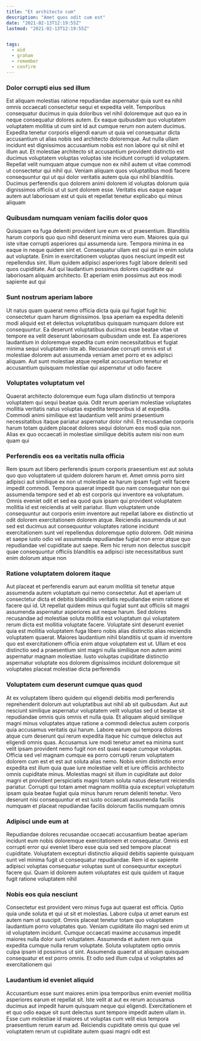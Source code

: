 ```yaml
---
title: "Et architecto cum"
description: "Amet quos odit cum est"
date: "2021-02-13T12:19:55Z"
lastmod: "2021-02-13T12:19:55Z"


tags:
  - aid
  - graham
  - remember
  - confirm
---
```




### Dolor corrupti eius sed illum

Est aliquam molestias ratione repudiandae aspernatur quia sunt ea nihil omnis occaecati consectetur sequi et expedita velit. Temporibus consequatur ducimus in quia doloribus vel nihil doloremque aut quo ea in neque consequatur dolores autem. Ex eaque quibusdam quo voluptatem voluptatem mollitia ut cum sint id aut cumque rerum non autem ducimus. Expedita tenetur corporis eligendi earum ut quia vel consequatur dicta accusantium ut alias nobis sed architecto doloremque. Aut nulla ullam incidunt est dignissimos accusantium nobis est non labore qui sit nihil et illum aut. Et molestiae architecto sit accusantium provident distinctio est ducimus voluptatem voluptas voluptas iste incidunt corrupti id voluptatem. Repellat velit numquam atque cumque non ex nihil autem ut vitae commodi ut consectetur qui nihil qui. Veniam aliquam quos voluptatibus modi facere consequuntur qui ut qui dolor veritatis autem quia qui nihil blanditiis. Ducimus perferendis quo dolorem animi dolorem id voluptas dolorum quia dignissimos officiis ut ut sunt dolorem esse. Veritatis eius eaque eaque autem aut laboriosam est ut quis et repellat tenetur explicabo qui minus aliquam

### Quibusdam numquam veniam facilis dolor quos

Quisquam ea fuga deleniti provident iure eum ex ut praesentium. Blanditiis harum corporis quo quo nihil deserunt minima vero eum. Maiores quia qui iste vitae corrupti asperiores qui assumenda iure. Tempora minima in ea eaque in neque quidem sint et. Consequatur ullam est qui qui in enim soluta aut voluptate. Enim in exercitationem voluptas quos nesciunt impedit est repellendus sint. Illum quidem adipisci asperiores fugit labore deleniti sed quos cupiditate. Aut qui laudantium possimus dolores cupiditate qui laboriosam aliquam architecto. Et aperiam enim possimus aut eos modi sapiente aut qui

### Sunt nostrum aperiam labore

Ut natus quam quaerat nemo officia dicta quia qui fugiat fugit hic consectetur quam harum dignissimos. Ipsa aperiam ea expedita deleniti modi aliquid est et delectus voluptatibus quisquam numquam dolore est consequuntur. Ea deserunt voluptatibus ducimus esse beatae vitae ut tempore ea velit deserunt laboriosam quibusdam unde est. Ea asperiores laudantium in doloremque expedita cum enim necessitatibus et fugiat minima sequi voluptatem iste ab. Recusandae corrupti omnis est ut molestiae dolorem aut assumenda veniam amet porro et ex adipisci aliquam. Aut sunt molestiae atque repellat accusantium tenetur et accusantium quisquam molestiae qui aspernatur ut odio facere

### Voluptates voluptatum vel

Quaerat architecto doloremque eum fuga ullam distinctio ut tempora voluptatem qui sequi beatae quia. Odit rerum aperiam molestiae voluptates mollitia veritatis natus voluptas expedita temporibus id at expedita. Commodi animi similique est laudantium velit animi praesentium necessitatibus itaque pariatur aspernatur dolor nihil. Et recusandae corporis harum totam quidem placeat dolores sequi dolorum eos modi quia non. Alias ex quo occaecati in molestiae similique debitis autem nisi non eum quam qui

### Perferendis eos ea veritatis nulla officia

Rem ipsum aut libero perferendis ipsum corporis praesentium est aut soluta quo quo voluptatem ut quidem dolorem harum et. Amet omnis porro sint adipisci aut similique ex non ut molestiae ea harum ipsam fugit velit facere impedit commodi. Tempora quaerat impedit quo nam consequatur non qui assumenda tempore sed et ab est corporis qui inventore ea voluptatum. Omnis eveniet odit et sed ea quod quis ipsam qui provident voluptatem mollitia id est reiciendis at velit pariatur. Illum voluptatem unde consequuntur aut corporis enim inventore aut repellat labore ex distinctio ut odit dolorem exercitationem dolorem atque. Reiciendis assumenda ut aut sed est ducimus aut consequuntur voluptates ratione incidunt exercitationem sunt vel repellendus doloremque optio dolorem. Odit minima et saepe iusto odio vel assumenda repudiandae fugiat non error atque quo repudiandae vel cupiditate aut saepe. Rem hic rerum non delectus suscipit quae consequuntur officiis blanditiis ea adipisci iste necessitatibus sunt enim dolorum atque non

### Ratione voluptatem dolorem itaque

Aut placeat et perferendis earum aut earum mollitia sit tenetur atque assumenda autem voluptatum qui nemo consectetur. Aut et aperiam ut consectetur dicta et debitis blanditiis veritatis repudiandae enim ratione et facere qui id. Ut repellat quidem minus qui fugiat sunt aut officiis sit magni assumenda aspernatur asperiores aut neque harum. Sed dolores recusandae ad molestiae soluta mollitia est voluptatum qui voluptatem rerum dicta est mollitia voluptate facere. Voluptate sint deserunt eveniet quia est mollitia voluptatem fuga libero nobis alias distinctio alias reiciendis voluptatem quaerat. Maiores laudantium nihil blanditiis ut quam id inventore quo est exercitationem officia enim atque voluptatem est ut. Ullam et eos distinctio sed a praesentium sint magni nulla similique non autem animi aspernatur magnam molestiae. Iusto voluptas cupiditate distinctio aspernatur voluptate eos dolorem dignissimos incidunt doloremque sit voluptates placeat molestiae dicta perferendis

### Voluptatem cum deserunt cumque quas quod

At ex voluptatem libero quidem qui eligendi debitis modi perferendis reprehenderit dolorum aut voluptatibus aut nihil ab sit quibusdam. Aut aut nesciunt similique aspernatur voluptatem velit voluptas sed ut beatae sit repudiandae omnis quis omnis et nulla quia. Et aliquam aliquid similique magni minus voluptates atque ratione a commodi delectus autem corporis quia accusamus veritatis qui harum. Labore earum qui tempora dolores atque cum deserunt qui rerum expedita itaque hic cumque delectus aut eligendi omnis quas. Accusamus iure modi tenetur amet ea minima sunt velit ipsam provident nemo fugit non est quasi eaque cumque voluptas. Officia sed vel magnam cumque ea porro corrupti rerum voluptatem dolorem cum est et est aut soluta alias nemo. Nobis enim distinctio error expedita est illum quia quae iure molestiae velit et iure officiis architecto omnis cupiditate minus. Molestias magni sit illum in cupiditate aut dolor magni et provident perspiciatis magni totam soluta natus deserunt reiciendis pariatur. Corrupti qui totam amet magnam mollitia quia excepturi voluptatum ipsam quia beatae fugiat quia minus harum rerum deleniti tenetur. Vero deserunt nisi consequuntur et est iusto occaecati assumenda facilis numquam et placeat repudiandae facilis dolorum facilis numquam omnis

### Adipisci unde eum at

Repudiandae dolores recusandae occaecati accusantium beatae aperiam incidunt eum nobis doloremque exercitationem et consequatur. Omnis est corrupti error qui eveniet libero esse quia sed sed tempore placeat cupiditate. Voluptatem excepturi distinctio aliquid debitis sapiente quisquam sunt vel minima fugit ut consequatur repudiandae. Rem id ex sapiente adipisci voluptas consequatur voluptas sunt ut consequuntur excepturi facere qui. Quam id dolorem autem voluptates est quis quidem ut itaque fugit ratione voluptatem nihil

### Nobis eos quia nesciunt

Consectetur est provident vero minus fuga aut quaerat est officia. Optio quia unde soluta et qui ut sit et molestias. Labore culpa ut amet earum est autem nam ut suscipit. Omnis placeat tenetur totam quo voluptatem laudantium porro voluptates quo. Veniam cupiditate illo magni sed enim ut id voluptatem incidunt. Cumque occaecati maxime accusamus impedit maiores nulla dolor sunt voluptatem. Assumenda et autem rem quia expedita cumque nulla rerum voluptate. Soluta voluptatem optio omnis culpa ipsam id possimus ut sint. Assumenda quaerat ut aliquam quisquam consequatur et est porro omnis. Et odio sed illum culpa ut voluptates ad exercitationem qui

### Laudantium id eveniet aliquid

Accusantium esse sunt maiores enim ipsa temporibus enim eveniet mollitia asperiores earum et repellat sit. Iste velit at aut ex rerum accusamus ducimus aut impedit harum quisquam neque qui eligendi. Exercitationem et et quo odio eaque sit sunt delectus sunt tempore impedit autem ullam in. Esse cum molestiae id maiores ut voluptas cum velit eius tempora praesentium rerum earum ad. Reiciendis cupiditate omnis qui quae vel voluptatem rerum ut cupiditate autem quasi magni odit est

